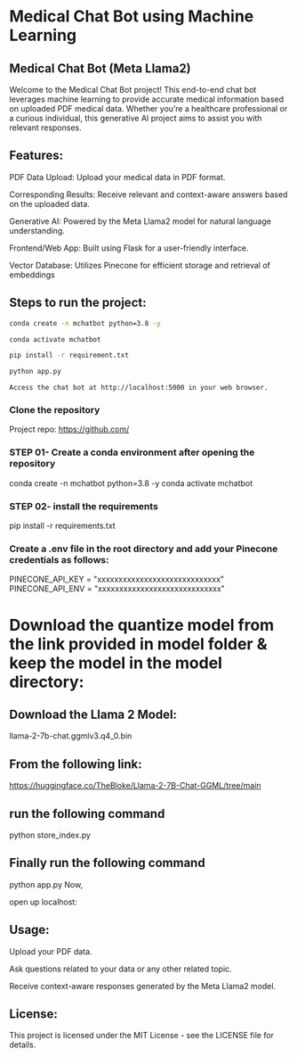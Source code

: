# Medical Chat Bot using Machine Learning

## Medical Chat Bot (Meta Llama2)

Welcome to the Medical Chat Bot project! This end-to-end chat bot leverages machine learning to provide accurate medical information based on uploaded PDF medical data. Whether you’re a healthcare professional or a curious individual, this generative AI project aims to assist you with relevant responses.

## Features:

PDF Data Upload: Upload your medical data in PDF format.

Corresponding Results: Receive relevant and context-aware answers based on the uploaded data.

Generative AI: Powered by the Meta Llama2 model for natural language understanding.

Frontend/Web App: Built using Flask for a user-friendly interface.

Vector Database: Utilizes Pinecone for efficient storage and retrieval of embeddings


## Steps to run the project:
```bash
conda create -n mchatbot python=3.8 -y
```

```bash
conda activate mchatbot
```

```bash
pip install -r requirement.txt
```

```bash
python app.py
```
 ```Access the chat bot at http://localhost:5000 in your web browser.```


### Clone the repository

Project repo: https://github.com/

### STEP 01- Create a conda environment after opening the repository

conda create -n mchatbot python=3.8 -y
conda activate mchatbot
### STEP 02- install the requirements

pip install -r requirements.txt

### Create a .env file in the root directory and add your Pinecone credentials as follows:
PINECONE_API_KEY = "xxxxxxxxxxxxxxxxxxxxxxxxxxxxx"
PINECONE_API_ENV = "xxxxxxxxxxxxxxxxxxxxxxxxxxxxx"

# Download the quantize model from the link provided in model folder & keep the model in the model directory:
## Download the Llama 2 Model:
llama-2-7b-chat.ggmlv3.q4_0.bin

## From the following link:
https://huggingface.co/TheBloke/Llama-2-7B-Chat-GGML/tree/main

## run the following command
python store_index.py

## Finally run the following command
python app.py
Now,

open up localhost:


## Usage:

Upload your PDF data.

Ask questions related to your data or any other related topic.

Receive context-aware responses generated by the Meta Llama2 model.


## License:

This project is licensed under the MIT License - see the LICENSE file for details.